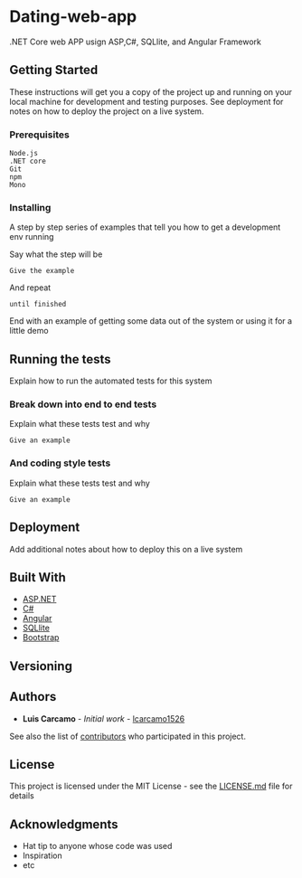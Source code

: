 # Dating-web-app

.NET Core web APP usign ASP,C#, SQLlite, and Angular Framework

## Getting Started

These instructions will get you a copy of the project up and running on your local machine for development and testing purposes. See deployment for notes on how to deploy the project on a live system.

### Prerequisites

```
Node.js
.NET core
Git
npm
Mono
```
### Installing

A step by step series of examples that tell you how to get a development env running

Say what the step will be

```
Give the example
```

And repeat

```
until finished
```

End with an example of getting some data out of the system or using it for a little demo

## Running the tests

Explain how to run the automated tests for this system

### Break down into end to end tests

Explain what these tests test and why

```
Give an example
```

### And coding style tests

Explain what these tests test and why

```
Give an example
```

## Deployment

Add additional notes about how to deploy this on a live system

## Built With

* [ASP.NET](https://rometools.github.io/rome/) 
* [C#](https://rometools.github.io/rome/) 
* [Angular](https://angular.io/) 
* [SQLlite](https://sqlite.org/index.html) 
* [Bootstrap](https://getbootstrap.com/) 


## Versioning

## Authors

* **Luis Carcamo** - *Initial work* - [lcarcamo1526](https://github.com/lcarcamo1526)

See also the list of [contributors](https://github.com/your/project/contributors) who participated in this project.

## License

This project is licensed under the MIT License - see the [LICENSE.md](LICENSE.md) file for details

## Acknowledgments

* Hat tip to anyone whose code was used
* Inspiration
* etc
